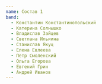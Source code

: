```yaml
---
name: Состав 1
band:
  - Константин Константинопольский
  - Катерина Солнышко
  - Владислав Зайцев
  - Светлана Ильиина
  - Станислав Якуц
  - Елена Евлеева
  - Петр Смоленский
  - Ольга Егорова
  - Евгений Грин
  - Андрей Иванов
---
```

